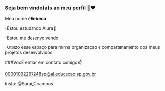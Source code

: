 ### Seja bem vindo(a)s ao meu perfil 🙉❤️

Meu nome é**Rebeca**

-Estou estudando Alura🤮

-Estou me desenvolvendo

-Utilizo esse espaço para minha organização e compartilhamento dos meus projetos desenvolvidos

###VocÊ entrar em contato comigo📫

00001092297248sp@al.educacao.sp.gov.br

Insta: @Sarai_Ccampos
